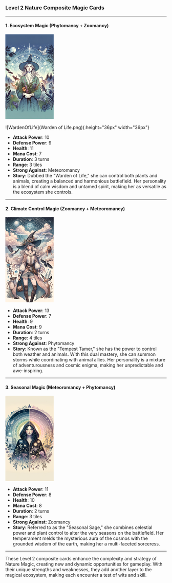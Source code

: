 ### Level 2 Nature Composite Magic Cards

---

#### 1. Ecosystem Magic (Phytomancy + Zoomancy)

  <img src="./Warden of Life.png" width="30%"></img>

  ![WardenOfLife](Warden of Life.png){:height="36px" width="36px"}

- **Attack Power**: 10
- **Defense Power**: 9
- **Health**: 11
- **Mana Cost**: 7
- **Duration**: 3 turns
- **Range**: 3 tiles
- **Strong Against**: Meteoromancy
- **Story**: Dubbed the "Warden of Life," she can control both plants and animals, creating a balanced and harmonious battlefield. Her personality is a blend of calm wisdom and untamed spirit, making her as versatile as the ecosystem she controls.

---

#### 2. Climate Control Magic (Zoomancy + Meteoromancy)

  <img src="./Tempest Tamer.png" width="30%"></img>

- **Attack Power**: 13
- **Defense Power**: 7
- **Health**: 9
- **Mana Cost**: 9
- **Duration**: 2 turns
- **Range**: 4 tiles
- **Strong Against**: Phytomancy
- **Story**: Known as the "Tempest Tamer," she has the power to control both weather and animals. With this dual mastery, she can summon storms while coordinating with animal allies. Her personality is a mixture of adventurousness and cosmic enigma, making her unpredictable and awe-inspiring.

---

#### 3. Seasonal Magic (Meteoromancy + Phytomancy)

  <img src="./Seasonal Sage.png" width="30%"></img>

- **Attack Power**: 11
- **Defense Power**: 8
- **Health**: 10
- **Mana Cost**: 8
- **Duration**: 2 turns
- **Range**: 3 tiles
- **Strong Against**: Zoomancy
- **Story**: Referred to as the "Seasonal Sage," she combines celestial power and plant control to alter the very seasons on the battlefield. Her temperament melds the mysterious aura of the cosmos with the grounded wisdom of the earth, making her a multi-faceted sorceress.

---

These Level 2 composite cards enhance the complexity and strategy of Nature Magic, creating new and dynamic opportunities for gameplay. With their unique strengths and weaknesses, they add another layer to the magical ecosystem, making each encounter a test of wits and skill.
